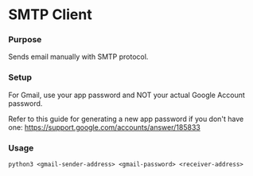 # SMTP Client

### Purpose
Sends email manually with SMTP protocol.

### Setup
For Gmail, use your app password and NOT your actual Google Account password. 

Refer to this guide for generating a new app password if you don't have one: https://support.google.com/accounts/answer/185833

### Usage
`python3 <gmail-sender-address> <gmail-password> <receiver-address>`
